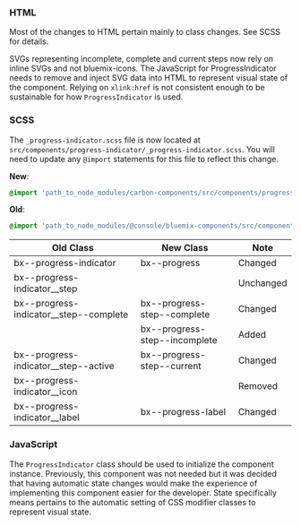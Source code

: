 ### HTML

Most of the changes to HTML pertain mainly to class changes. See SCSS for
details.

SVGs representing incomplete, complete and current steps now rely on inline SVGs
and not bluemix-icons. The JavaScript for ProgressIndicator needs to remove and
inject SVG data into HTML to represent visual state of the component. Relying on
`xlink:href` is not consistent enough to be sustainable for how
`ProgressIndicator` is used.

### SCSS

The `_progress-indicator.scss` file is now located at
`src/components/progress-indicator/_progress-indicator.scss`. You will need to
update any `@import` statements for this file to reflect this change.

**New**:

```scss
@import 'path_to_node_modules/carbon-components/src/components/progress-indicator/progress-indicator';
```

**Old**:

```scss
@import 'path_to_node_modules/@console/bluemix-components/src/components/progress-indicator/progress-indicator';
```

| Old Class                                | New Class                     | Note      |
| ---------------------------------------- | ----------------------------- | --------- |
| bx--progress-indicator                   | bx--progress                  | Changed   |
| bx--progress-indicator\_\_step           |                               | Unchanged |
| bx--progress-indicator\_\_step--complete | bx--progress-step--complete   | Changed   |
|                                          | bx--progress-step--incomplete | Added     |
| bx--progress-indicator\_\_step--active   | bx--progress-step--current    | Changed   |
| bx--progress-indicator\_\_icon           |                               | Removed   |
| bx--progress-indicator\_\_label          | bx--progress-label            | Changed   |

### JavaScript

The `ProgressIndicator` class should be used to initialize the component
instance. Previously, this component was not needed but it was decided that
having automatic state changes would make the experience of implementing this
component easier for the developer. State specifically means pertains to the
automatic setting of CSS modifier classes to represent visual state.
